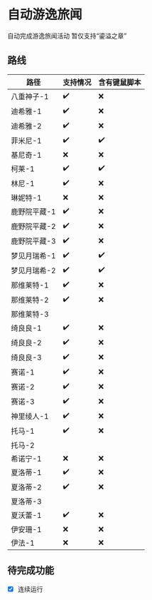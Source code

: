 # 自动游逸旅闻
自动完成游逸旅闻活动
暂仅支持“鎏溢之章”
## 路线

|路径|支持情况|含有键鼠脚本|
|--|--|--|
|八重神子-1|✔️|❌|
|迪希雅-1|✔️|❌|
|迪希雅-2|✔️|❌|
|菲米尼-1|✔️|✔️|
|基尼奇-1|❌|❌|
|柯莱-1|✔️|✔️|
|林尼-1|✔️|❌|
|琳妮特-1|❌|❌|
|鹿野院平藏-1|✔️|❌|
|鹿野院平藏-2|✔️|❌|
|鹿野院平藏-3|✔️|❌|
|梦见月瑞希-1|✔️|✔️|
|梦见月瑞希-2|✔️|✔️|
|那维莱特-1|✔️|❌|
|那维莱特-2|✔️|❌|
|那维莱特-3|||
|绮良良-1|✔️|❌|
|绮良良-2|✔️|❌|
|绮良良-3|✔️|❌|
|赛诺-1|✔️|❌|
|赛诺-2|✔️|❌|
|赛诺-3|✔️|❌|
|神里绫人-1|✔️|❌|
|托马-1|✔️|❌|
|托马-2|||
|希诺宁-1|❌|❌|
|夏洛蒂-1|✔️|❌|
|夏洛蒂-2|✔️|❌|
|夏洛蒂-3|||
|夏沃蕾-1|✔️|❌|
|伊安珊-1|❌|❌|
|伊法-1|❌|❌|

## 待完成功能
- [x] 连续运行